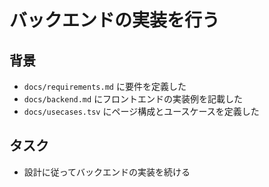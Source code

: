 # バックエンドの実装を行う

## 背景

- `docs/requirements.md` に要件を定義した
- `docs/backend.md` にフロントエンドの実装例を記載した
- `docs/usecases.tsv` にページ構成とユースケースを定義した

## タスク

- 設計に従ってバックエンドの実装を続ける
